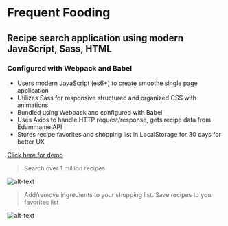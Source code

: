 # Frequent Fooding

## Recipe search application using modern JavaScript, Sass, HTML

### Configured with Webpack and Babel

- Users modern JavaScript (es6+) to create smoothe single page application
- Utilizes Sass for responsive structured and organized CSS with animations
- Bundled using Webpack and configured with Babel
- Uses Axios to handle HTTP request/response, gets recipe data from Edammame API
- Stores recipe favorites and shopping list in LocalStorage for 30 days for better UX

[Click here for demo](https://naughty-darwin-1026df.netlify.com/)

> Search over 1 million recipes

![alt-text](https://media.giphy.com/media/fXWNrpG4k15908WFqO/giphy.gif "frequent fooding")

> Add/remove ingredients to your shopping list. Save recipes to your favorites list

![alt-text](https://media.giphy.com/media/Idf1W7vpsfHD0KZSl6/giphy.gif "frequent fooding")
